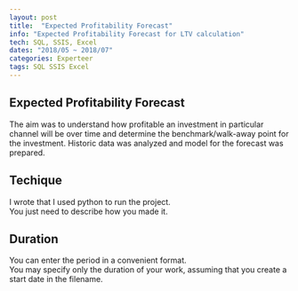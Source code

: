 ```yaml
---
layout: post
title:  "Expected Profitability Forecast"
info: "Expected Profitability Forecast for LTV calculation"
tech: SQL, SSIS, Excel
dates: "2018/05 ~ 2018/07" 
categories: Experteer
tags: SQL SSIS Excel
---
```


## Expected Profitability Forecast
The aim was to understand how profitable an investment in particular channel will be over time and determine
the benchmark/walk-away point for the investment. Historic data was analyzed and model for the forecast was
prepared. 


## Techique
I wrote that I used python to run the project.  
You just need to describe how you made it.  


## Duration 
You can enter the period in a convenient format.   
You may specify only the duration of your work, assuming that you create a start date in the filename.  
